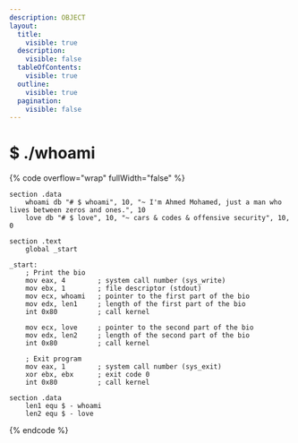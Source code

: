 ```yaml
---
description: OBJECT
layout:
  title:
    visible: true
  description:
    visible: false
  tableOfContents:
    visible: true
  outline:
    visible: true
  pagination:
    visible: false
---
```


# $ ./whoami



{% code overflow="wrap" fullWidth="false" %}
```asmatmel
section .data
    whoami db "# $ whoami", 10, "~ I'm Ahmed Mohamed, just a man who lives between zeros and ones.", 10
    love db "# $ love", 10, "~ cars & codes & offensive security", 10, 0

section .text
    global _start

_start:
    ; Print the bio
    mov eax, 4        ; system call number (sys_write)
    mov ebx, 1        ; file descriptor (stdout)
    mov ecx, whoami   ; pointer to the first part of the bio
    mov edx, len1     ; length of the first part of the bio
    int 0x80          ; call kernel

    mov ecx, love     ; pointer to the second part of the bio
    mov edx, len2     ; length of the second part of the bio
    int 0x80          ; call kernel

    ; Exit program
    mov eax, 1        ; system call number (sys_exit)
    xor ebx, ebx      ; exit code 0
    int 0x80          ; call kernel

section .data
    len1 equ $ - whoami
    len2 equ $ - love
```
{% endcode %}

[<img src="https://img.shields.io/badge/-71ntr-blue?style=flat-square&#x26;logo=Linkedin&#x26;logoColor=white" alt="" data-size="line">](https://www.linkedin.com/in/71ntr/) [<img src="https://img.shields.io/badge/-71ntr-blue?style=flat-square&#x26;logo=twitter&#x26;logoColor=white" alt="" data-size="line">](https://www.twitter.com/71ntr/) [<img src="https://img.shields.io/badge/-h1nt3r-blue?style=flat-square&#x26;logo=medium&#x26;logoColor=white" alt="" data-size="line">](https://h1nt3r.medium.com/)
